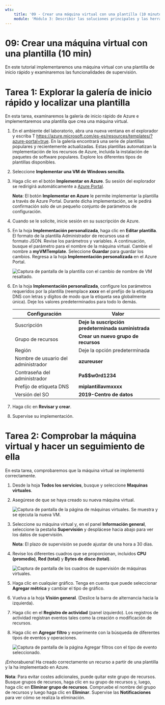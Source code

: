 ```yaml
---
wts:
    title: '09 - Crear una máquina virtual con una plantilla (10 minutos)'
    module: 'Módulo 3: Describir las soluciones principales y las herramientas de administración'
---
```

# 09: Crear una máquina virtual con una plantilla (10 min)

En este tutorial implementaremos una máquina virtual con una plantilla de inicio rápido y examinaremos las funcionalidades de supervisión.

# Tarea 1: Explorar la galería de inicio rápido y localizar una plantilla 

En esta tarea, examinaremos la galería de inicio rápido de Azure e implementaremos una plantilla que crea una máquina virtual. 

1. En el ambiente del laboratorio, abra una nueva ventana en el explorador y escriba T https://azure.microsoft.com/es-es/resources/templates/?azure-portal=true. En la galería encontrará una serie de plantillas populares y recientemente actualizadas. Estas plantillas automatizan la implementación de los recursos de Azure, incluida la instalación de paquetes de software populares. Explore los diferentes tipos de plantillas disponibles.

2. Seleccione **Implementar una VM de Windows sencilla**.

3. Haga clic en el botón **Implementar en Azure**. Su sesión del explorador se redirigirá automáticamente a [Azure Portal](http://portal.azure.com/).

    **Nota**: El botón **Implementar en Azure** le permite implementar la plantilla a través de Azure Portal. Durante dicha implementación, se le pedirá confirmación solo de un pequeño conjunto de parámetros de configuración. 

4. Cuando se le solicite, inicie sesión en su suscripción de Azure.

5. En la hoja **Implementación personalizada**, haga clic en **Editar plantilla**. El formato de la plantilla Administrador de recursos usa el formato JSON. Revise los parámetros y variables.  A continuación, busque el parámetro para el nombre de la máquina virtual. Cambie el nombre a **myVMTemplate**. Seleccione **Guardar** para guardar los cambios. Regresa a la hoja **Implementación personalizada** en el Azure Portal.

    ![Captura de pantalla de la plantilla con el cambio de nombre de VM resaltado.](../images/0901.png)

6. En la hoja **Implementación personalizada**, configure los parámetros requeridos por la plantilla (reemplace ***xxxx*** en el prefijo de la etiqueta DNS con letras y dígitos de modo que la etiqueta sea globalmente única). Deje los valores predeterminados para todo lo demás. 

    | Configuración| Valor|
    |----|----|
    | Suscripción | **Deje la suscripción predeterminada suministrada**|
    | Grupo de recursos | **Crear un nuevo grupo de recursos** |
    | Región | Deje la opción predeterminada |
    | Nombre de usuario del administrador | **azureuser** |
    | Contraseña del administrador | **Pa$$w0rd1234** |
    | Prefijo de etiqueta DNS | **miplantillavmxxxx** |
    | Versión del SO | **2019-Centro de datos** |


7. Haga clic en **Revisar y crear**.

8. Supervise su implementación. 

# Tarea 2: Comprobar la máquina virtual y hacer un seguimiento de ella

En esta tarea, comprobaremos que la máquina virtual se implementó correctamente. 

1. Desde la hoja **Todos los servicios**, busque y seleccione **Maquinas virtuales**.

2. Asegúrese de que se haya creado su nueva máquina virtual. 

    ![Captura de pantalla de la página de máquinas virtuales. Se muestra y se ejecuta la nueva VM.](../images/0902.png)

3. Seleccione su máquina virtual y, en el panel **Información general**, seleccione la pestaña **Supervisión** y desplácese hacia abajo para ver los datos de supervisión.

    **Nota**: El plazo de supervisión se puede ajustar de una hora a 30 días.

4. Revise los diferentes cuadros que se proporcionan, incluidos **CPU (promedio)**, **Red (total)** y **Bytes de disco (total)**. 

    ![Captura de pantalla de los cuadros de supervisión de máquinas virtuales.](../images/0903.png)

5. Haga clic en cualquier gráfico. Tenga en cuenta que puede seleccionar **Agregar métrica** y cambiar el tipo de gráfico.

6. Vuelva a la hoja **Visión general**. (Deslice la barra de alternancia hacia la izquierda).
7. Haga clic en el **Registro de actividad** (panel izquierdo). Los registros de actividad registran eventos tales como la creación o modificación de recursos. 

8. Haga clic en **Agregar filtro** y experimente con la búsqueda de diferentes tipos de eventos y operaciones. 

    ![Captura de pantalla de la página Agregar filtros con el tipo de evento seleccionado.](../images/0904.png)

¡Enhorabuena! Ha creado correctamente un recurso a partir de una plantilla y la ha implementado en Azure.

**Nota**: Para evitar costes adicionales, puede quitar este grupo de recursos. Busque grupos de recursos, haga clic en su grupo de recursos y, luego, haga clic en **Eliminar grupo de recursos**. Compruebe el nombre del grupo de recursos y luego haga clic en **Eliminar**. Supervise las **Notificaciones** para ver cómo se realiza la eliminación.

